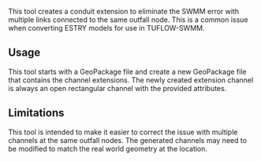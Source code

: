 This tool creates a conduit extension to eliminate the SWMM error with multiple links connected to the same outfall node. This is a common issue when converting ESTRY models for use in TUFLOW-SWMM.

## Usage
This tool starts with a GeoPackage file and create a new GeoPackage file that contains the channel extensions. The newly created extension channel is always an open rectangular channel with the provided attributes.

## Limitations
This tool is intended to make it easier to correct the issue with multiple channels at the same outfall nodes. The generated channels may need to be modified to match the real world geometry at the location.